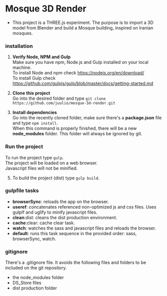 # Mosque 3D Render 

* This project is a THREE.js experiment. The purpose is to import a 3D model from Blender and build a Mosque building, inspired on Iranian mosques.

### installation
1. **Verify Node, NPM and Gulp**  
Make sure you have npm, Node.js and Gulp installed on your local machine.  
To install Node and npm check https://nodejs.org/en/download/  
To install Gulp check https://github.com/gulpjs/gulp/blob/master/docs/getting-started.md  

2. **Clone this project**  
Go into the desired folder and type `git clone https://github.com/juulio/mosque-3d-render.git`

3. **Install dependencies**  
Go into the recently cloned folder, make sure there's a **package.json** file and type `npm install`.  
When this command is properly finished, there will be a new **node_modules** folder. This folder will always be ignored by git.

### Run the project
To run the project type `gulp`.  
The project will be loaded on a web browser.  
Javascript files will not be minified.

5. To build the project (dist) type `gulp build`.

### gulpfile tasks
* **browserSync**: reloads the app on the browser.
* **useref**: concatenates referenced non-optimized js and css files. Uses gulpIf and uglify to minify javascript files.
* **clean**:dist: cleans the dist production environment.
* **cache**:clear: cache clear task.
* **watch**: watches the sass and javascript files and reloads the browser.
* **default**: runs this task sequence in the provided order: sass, browserSync, watch.

### gitignore
There's a .gitignore file. It avoids the following files and folders to be included on the git repository.
* the node_modules folder
* DS_Store files
* dist production folder